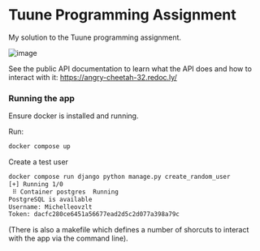 Tuune Programming Assignment
============================

My solution to the Tuune programming assignment.

![image](https://img.shields.io/badge/built%20with-Cookiecutter%20Django-ff69b4.svg?logo=cookiecutter%0A%20%20:target:%20https://github.com/pydanny/cookiecutter-django/%0A%20%20:alt:%20Built%20with%20Cookiecutter%20Django)

See the public API documentation to learn what the API does and how to interact with it: https://angry-cheetah-32.redoc.ly/


### Running the app

Ensure docker is installed and running.

Run:

```sh
docker compose up
```

Create a test user 

```sh
docker compose run django python manage.py create_random_user
[+] Running 1/0
 ⠿ Container postgres  Running                                                                                                    0.0s
PostgreSQL is available
Username: Michelleovzlt
Token: dacfc280ce6451a56677ead2d5c2d077a398a79c
```

(There is also a makefile which defines a number of shorcuts to interact with the app via the command line).
